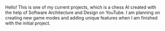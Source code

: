 Hello! This is one of my current projects, which is a chess AI created with the help of Software Architecture and Design on YouTube. 
I am planning on creating new game modes and adding unique features when I am finished with the initial project. 
